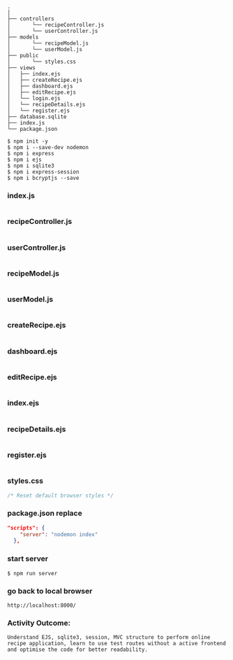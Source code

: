 ```
.
│
├── controllers
│       └── recipeController.js
│       └── userController.js
├── models
│       └── recipeModel.js
│       └── userModel.js
├── public
│       └── styles.css
├── views
│   ├── index.ejs
│   ├── createRecipe.ejs
│   ├── dashboard.ejs
│   ├── editRecipe.ejs
│   └── login.ejs
│   └── recipeDetails.ejs
│   └── register.ejs
├── database.sqlite
├── index.js
└── package.json
```

```properties
$ npm init -y
$ npm i --save-dev nodemon
$ npm i express
$ npm i ejs
$ npm i sqlite3
$ npm i express-session
$ npm i bcryptjs --save
```
### index.js 
```javascript

```

### recipeController.js
```javascript

```
### userController.js
```javascript

```
### recipeModel.js
```javascript

```

### userModel.js
```javascript

```

### createRecipe.ejs
```html

```

### dashboard.ejs
```html

```

### editRecipe.ejs
```html

```

### index.ejs
```html

```

### recipeDetails.ejs
```html

```

### register.ejs
```html

```
### styles.css
```css
/* Reset default browser styles */

```

### package.json replace
```json
"scripts": {
    "server": "nodemon index"
  },
```

### start server
```properties
$ npm run server
```

### go back to local browser
```link
http://localhost:8000/
```
### Activity Outcome:
 ```
 Understand EJS, sqlite3, session, MVC structure to perform online recipe application, learn to use test routes without a active frontend and optimise the code for better readability.
 ```
 